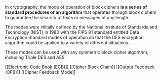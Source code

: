 In cryptography, the mode of operation of block ciphers **is a series of standard procedures of an algorithm**  that operates through block ciphers to guarantee the security of texts or messages of any length.

The modes were initially defined by the National Institute of Standards and Technology (NIST) in 1980 with the FIPS 81 standard entitled Data Encryption Standard modes of operation so that the DES encryption algorithm could be applied to a variety of different situations.


These modes can be used with any symmetric block cipher algorithm, including Triple DES and AES

[[Electronic Code Book (ECB)]]
[[Cipher Block Chain]]
[[Output Feedback (OFB)]]
[[Cipher Feedback Mode]]